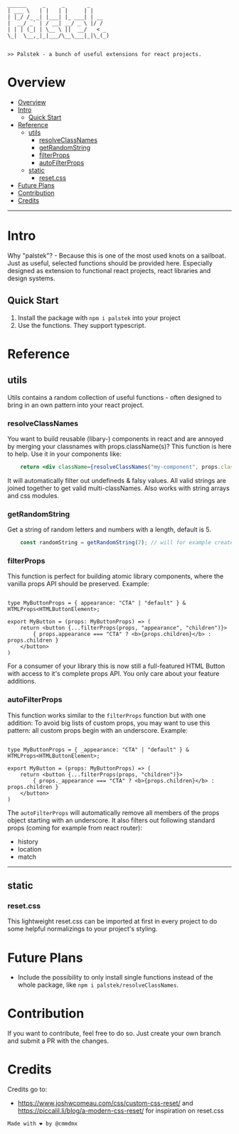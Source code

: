 
```
______     _     _       _      
| ___ \   | |   | |     | |     
| |_/ /_ _| |___| |_ ___| | __  
|  __/ _` | / __| __/ _ \ |/ /  
| | | (_| | \__ \ ||  __/   < _ 
\_|  \__,_|_|___/\__\___|_|\_(_)
                                
                              
>> Palstek - a bunch of useful extensions for react projects.
```



# Overview

- [Overview](#overview)
- [Intro](#intro)
  - [Quick Start](#quick-start)
- [Reference](#reference)
  - [utils](#utils)
    - [resolveClassNames](#resolveclassnames)
    - [getRandomString](#getRandomString)
    - [filterProps](#filterprops)
    - [autoFilterProps](#autofilterprops)
  - [static](#static)
    - [reset.css](#resetcss)
- [Future Plans](#future-plans)
- [Contribution](#contribution)
- [Credits](#credits)

---

# Intro

Why "palstek"? - Because this is one of the most used knots on a sailboat. Just as useful, selected functions should be provided here. Especially designed as extension to functional react projects, react libraries and design systems.

## Quick Start

1. Install the package with `npm i palstek` into your project
2. Use the functions. They support typescript.

# Reference

## utils

Utils contains a random collection of useful functions - often designed to bring in an own pattern into your react project.

### resolveClassNames

You want to build reusable (libary-) components in react and are annoyed by merging your classnames with props.className(s)?
This function is here to help. Use it in your components like:

```jsx
    return <div className={resolveClassNames("my-component", props.className, someCondition && "modifier-class")}>{/*...*/}</div>
```

It will automatically filter out undefineds & falsy values. All valid strings are joined together to get valid multi-classNames. Also works with string arrays and css modules.


### getRandomString

Get a string of random letters and numbers with a length, default is 5.

```jsx
    const randomString = getRandomString(7); // will for example create '3udzdaf'
```


### filterProps

This function is perfect for building atomic library components, where the vanilla props API should be preserved.
Example:

```tsx

type MyButtonProps = { appearance: "CTA" | "default" } & HTMLProps<HTMLButtonElement>;

export MyButton = (props: MyButtonProps) => (
    return <button {...filterProps(props, "appearance", "children")}>
        { props.appearance === "CTA" ? <b>{props.children}</b> : props.children }
    </button>
)

```

For a consumer of your library this is now still a full-featured HTML Button with access to it's complete props API. You only care about your feature additions.

### autoFilterProps

This function works similar to the `filterProps` function but with one addition: To avoid big lists of custom props, you may want to use this pattern: all custom props begin with an underscore.
Example: 

```tsx

type MyButtonProps = { _appearance: "CTA" | "default" } & HTMLProps<HTMLButtonElement>;

export MyButton = (props: MyButtonProps) => (
    return <button {...filterProps(props, "children")}>
        { props._appearance === "CTA" ? <b>{props.children}</b> : props.children }
    </button>
)

```

The `autoFilterProps` will automatically remove all members of the props object starting with an underscore. It also filters out following standard props (coming for example from react router): 

- history
- location
- match

---





## static

### reset.css

This lightweight reset.css can be imported at first in every project to do some helpful normalizings to your project's styling. 

# Future Plans

- Include the possibility to only install single functions instead of the whole package, like `npm i palstek/resolveClassNames`.

# Contribution

If you want to contribute, feel free to do so. Just create your own branch and submit a PR with the changes.

# Credits

Credits go to:
- https://www.joshwcomeau.com/css/custom-css-reset/ and https://piccalil.li/blog/a-modern-css-reset/ for inspiration on reset.css

`Made with ❤ by @cmmdmx`